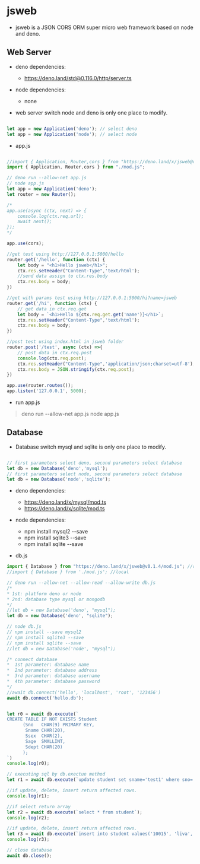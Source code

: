 # jsweb

- jsweb is a JSON CORS ORM super micro web framework based on node and deno.

## Web Server

- deno dependencies:
    - https://deno.land/std@0.116.0/http/server.ts

- node dependencies:
    - none

- web server switch node and deno is only one place to modify.
  
 ```javascript

let app = new Application('deno'); // select deno
let app = new Application('node'); // select node

``` 
- app.js

```javascript

//import { Application, Router,cors } from "https://deno.land/x/jsweb@v0.1.4/mod.js"; //remote
import { Application, Router,cors } from "./mod.js";

// deno run --allow-net app.js
// node app.js
let app = new Application('deno');
let router = new Router();

/*
app.use(async (ctx, next) => {  
    console.log(ctx.req.url);
    await next();
});
*/

app.use(cors);

//get test using http://127.0.0.1:5000/hello
router.get('/hello', function (ctx) {
    let body = "<h1>Hello jsweb</h1>";
    ctx.res.setHeader("Content-Type",'text/html');
    //send data assign to ctx.res.body
    ctx.res.body = body;
})

//get with params test using http://127.0.0.1:5000/hi?name=jsweb
router.get('/hi', function (ctx) {
    // get data in ctx.req.get
    let body = `<h1>Hello ${ctx.req.get.get('name')}</h1>`;
    ctx.res.setHeader("Content-Type",'text/html');
    ctx.res.body = body;
})

//post test using index.html in jsweb folder
router.post('/test', async (ctx) =>{
    // post data in ctx.req.post
    console.log(ctx.req.post);
    ctx.res.setHeader("Content-Type",'application/json;charset=utf-8');
    ctx.res.body = JSON.stringify(ctx.req.post);
})

app.use(router.routes());
app.listen('127.0.0.1', 5000);

```

- run app.js
> deno run --allow-net app.js
> node app.js

## Database

- Database switch mysql and sqlite is only one place to modify.

```javascript

// first parameters select deno, second parameters select database
let db = new Database('deno','mysql'); 
// first parameters select node, second parameters select database
let db = new Database('node','sqlite'); 

```

- deno dependencies:
    - https://deno.land/x/mysql/mod.ts
    - https://deno.land/x/sqlite/mod.ts

- node dependencies:
    - npm install mysql2 --save
    - npm install sqlite3 --save
    - npm install sqlite --save 

- db.js

```javascript
import { Database } from "https://deno.land/x/jsweb@v0.1.4/mod.js"; //remote
//import { Database } from './mod.js'; //local

// deno run --allow-net --allow-read --allow-write db.js
/* 
* 1st: platform deno or node
* 2nd: database type mysql or mongodb
*/
//let db = new Database('deno', "mysql");
let db = new Database('deno', "sqlite");

// node db.js
// npm install --save mysql2
// npm install sqlite3 --save
// npm install sqlite --save
//let db = new Database('node', "mysql");

/* connect database
*  1st parameter: database name
*  2nd parameter: database address
*  3rd parameter: database username
*  4th parameter: database password
*/
//await db.connect('hello', 'localhost', 'root', '123456')
await db.connect('hello.db');


let r0 = await db.execute(`
CREATE TABLE IF NOT EXISTS Student          
      (Sno   CHAR(9) PRIMARY KEY,                   
       Sname CHAR(20),
       Ssex  CHAR(2),
       Sage  SMALLINT,
       Sdept CHAR(20)
      ); 
`)
console.log(r0);

// executing sql by db.exectue method
let r1 = await db.execute(`update student set sname='test1' where sno='10001'`);

//if update, delete, insert return affected rows. 
console.log(r1);

//if select return array
let r2 = await db.execute(`select * from student`);
console.log(r2);

//if update, delete, insert return affected rows. 
let r3 = await db.execute(`insert into student values('10015', 'liva', '男', 25, 'cs')`);
console.log(r3);

// close database
await db.close();

```